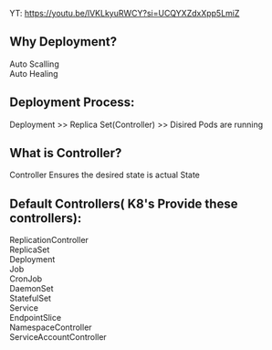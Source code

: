 YT:  https://youtu.be/lVKLkyuRWCY?si=UCQYXZdxXpp5LmiZ

Why Deployment?
------------

Auto Scalling  
Auto Healing  

Deployment Process:  
--------------
Deployment >> Replica Set(Controller) >> Disired Pods are running   


What is Controller?  
-----------------  
Controller Ensures the desired state is actual State    

Default Controllers( K8's Provide these controllers):  
---------------------------------------------
ReplicationController  
ReplicaSet  
Deployment  
Job  
CronJob  
DaemonSet  
StatefulSet  
Service  
EndpointSlice  
NamespaceController  
ServiceAccountController  
